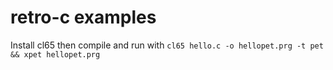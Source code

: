 # retro-c examples
Install cl65 then compile and run with 
```cl65 hello.c -o hellopet.prg -t pet && xpet hellopet.prg```
